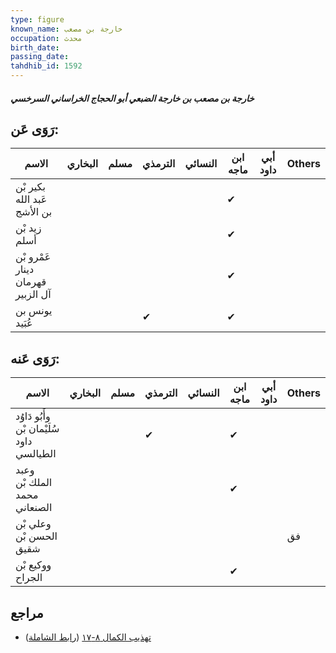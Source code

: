 ```yaml
---
type: figure
known_name: خارجة بن مصعب
occupation: محدث
birth_date:
passing_date:
tahdhib_id: 1592
---
```

##### خارجة بن مصعب بن خارجة الضبعي أبو الحجاج الخراساني السرخسي

## رَوَى عَن:
| الاسم                             | البخاري | مسلم | الترمذي | النسائي | ابن ماجه | أبي داود | Others |
| --------------------------------- | ------- | ---- | ------- | ------- | -------- | -------- | ------ |
| بكير بْن عَبد الله بن الأشج       |         |      |         |         | ✔        |          |        |
| زيد بْن أسلم                      |         |      |         |         | ✔        |          |        |
| عَمْرو بْن دينار قهرمان آل الزبير |         |      |         |         | ✔        |          |        |
| يونس بن عُبَيد                    |         |      | ✔       |         | ✔        |          |        |
## رَوَى عَنه:
| الاسم                                     | البخاري | مسلم | الترمذي | النسائي | ابن ماجه | أبي داود | Others |
| ----------------------------------------- | ------- | ---- | ------- | ------- | -------- | -------- | ------ |
| وأَبُو دَاوُد سُلَيْمان بْن داود الطيالسي |         |      | ✔       |         | ✔        |          |        |
| وعبد الملك بْن محمد الصنعاني              |         |      |         |         | ✔        |          |        |
| وعلي بْن الحسن بْن شقيق                   |         |      |         |         |          |          | فق     |
| ووكيع بْن الجراح                          |         |      |         |         | ✔        |          |        |
## مراجع
- [تهذيب الكمال ٨-١٧](obsidian://open?vault=Tahdhib-al-Kamal&file=Figures/١٥٩٢-خارجة%20بن%20مصعب%20بن%20خارجة%20الضبعي%20أبو%20الحجاج%20الخراساني%20السرخسي) ([رابط الشاملة](https://shamela.ws/book/3722/3728))